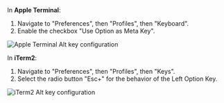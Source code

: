 In **Apple Terminal**:

1. Navigate to "Preferences", then "Profiles", then "Keyboard".
1. Enable the checkbox "Use Option as Meta Key".

![Apple Terminal Alt key configuration](/images/v24.2/terminal-configuration.png)

In **iTerm2**:

1. Navigate to "Preferences", then "Profiles", then "Keys".
1. Select the radio button "Esc+" for the behavior of the Left Option Key.

![iTerm2 Alt key configuration](/images/v24.2/iterm2-configuration.png)

